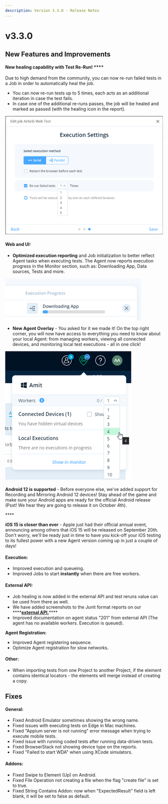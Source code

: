 ```yaml
---
description: Version 3.3.0 - Release Notes
---
```


# v3.3.0

## New Features and Improvements

#### New healing capability with Test Re-Run! ****

Due to high demand from the community, you can now re-run failed tests in a Job in order to automatically heal the job.

* You can now re-run tests up to 5 times, each acts as an additional iteration in case the test fails.
* In case one of the additional re-runs passes, the job will be healed and marked as passed \(with the healing icon in the report\).

![Change Tests Reruns from Job Settings ](../.gitbook/assets/image%20%28428%29.png)



#### Web and UI:

* **Optimized execution reporting** and Job initialization to better reflect Agent tasks when executing tests. The Agent now reports execution progress in the Monitor section, such as: Downloading App, Data sources, Tests and more. 

![Added states for reporting progress in Monitor](../.gitbook/assets/image%20%28409%29.png)

* **New Agent Overlay** - You asked for it we made it! On the top right corner, you will now have access to everything you need to know about your local Agent: from managing workers, viewing all connected devices, and monitoring local test executions - all in one click!

![See Executions Devices and Workers from one place](../.gitbook/assets/image%20%28429%29.png)

#### 

**Android 12 is supported** - Before everyone else, we've added support for Recording and Mirroring Android 12 devices! Stay ahead of the game and make sure your Android apps are ready for the official Android release \(Psst! We hear they are going to release it on October 4th\).

\*\*\*\*

**iOS 15 is closer than ever** - Apple just had their official annual event, announcing among others that iOS 15 will be released on September 20th. Don't worry, we'll be ready just in time to have you kick-off your iOS testing to its fullest power with a new Agent version coming up in just a couple of days!



#### Execution:

* Improved execution and queueing.
* Improved Jobs to start **instantly** when there are free workers.

#### 

#### External API:

* Job healing is now added in the external API and test reruns value can be used from there as well.
* We have added screenshots to the Junit format reports on our ****[**external API.**](https://api.testproject.io/docs/v2/#/Reports/Reports_GetV2ProjectsByProjectIdJobsByJobIdReportsLatest)\*\*\*\*
* Improved documentation on agent status "201" from external API \(The agent has no available workers. Execution is queued\).



**Agent Registration:**

* Improved Agent registering sequence.
* Optimize Agent registration for slow networks.  

#### Other:

* When importing tests from one Project to another Project, if the element contains identical locators - the elements will merge instead of creating a copy.

## Fixes

#### General:

* Fixed Android Emulator sometimes showing the wrong name.
* Fixed issues with executing tests on Edge in Mac machines. 
* Fixed "Appium server is not running" error message when trying to execute mobile tests.
* Fixed issue with running coded tests after running data-driven tests.
* Fixed BrowserStack not showing device type on the reports.
* Fixed "Failed to start WDA" when using XCode simulators.

#### **Addons:**

* Fixed Swipe to Element \(Up\) on Android.
* Fixed File Operation not creating a file when the flag "create file" is set to true.
* Fixed String Contains Addon: now when "ExpectedResult" field is left blank, it will be set to false as default.

